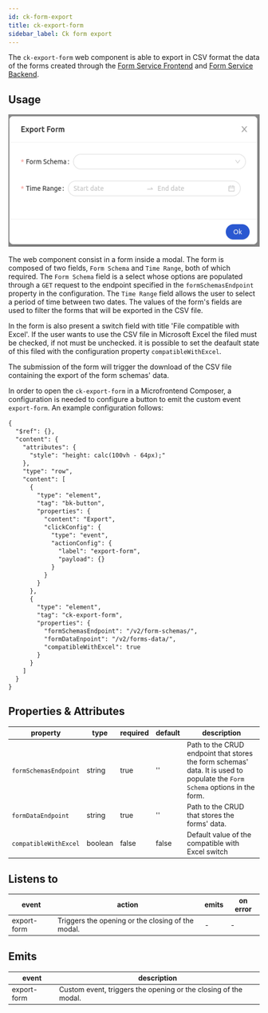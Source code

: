 ```yaml
---
id: ck-form-export
title: ck-export-form
sidebar_label: Ck form export
---
```


<!--
WARNING: this file was automatically generated by Mia-Platform Doc Aggregator.
DO NOT MODIFY IT BY HAND.
Instead, modify the source file and run the aggregator to regenerate this file.
-->

The `ck-export-form` web component is able to export in CSV format the data of the forms created through the [Form Service Frontend](../../form-service-frontend/overview) and [Form Service Backend](../../form-service-backend/overview).

## Usage

![ck-export-form](../img/ck-export-form.png)

The web component consist in a form inside a modal. The form is composed of two fields, `Form Schema` and `Time Range`, both of which required. The `Form Schema` field is a select whose options are populated through a `GET` request to the endpoint specified in the `formSchemasEndpoint` property in the configuration. The `Time Range` field allows the user to select a period of time between two dates. The values of the form's fields are used to filter the forms that will be exported in the CSV file.

In the form is also present a switch field with title 'File compatible with Excel'. If the user wants to use the CSV file in Microsoft Excel the filed must be checked, if not must be unchecked. it is possible to set the deafault state of this filed with the configuration property `compatibleWithExcel`.

The submission of the form will trigger the download of the CSV file containing the export of the form schemas' data.

In order to open the `ck-export-form` in a Microfrontend Composer, a configuration is needed to configure a button to emit the custom event `export-form`. An example configuration follows: 

```
{
  "$ref": {},
  "content": {
    "attributes": {
      "style": "height: calc(100vh - 64px);"
    },
    "type": "row",
    "content": [
      {
        "type": "element",
        "tag": "bk-button",
        "properties": {
          "content": "Export",
          "clickConfig": {
            "type": "event",
            "actionConfig": {
              "label": "export-form",
              "payload": {}
            }
          }
        }
      },
      {
        "type": "element",
        "tag": "ck-export-form",
        "properties": {
          "formSchemasEndpoint": "/v2/form-schemas/",
          "formDataEnpoint": "/v2/forms-data/",
          "compatibleWithExcel": true
        }
      }
    ]
  }
}
```

## Properties & Attributes

| property | type | required | default | description |
|----------|------|----------|---------|-------------|
|`formSchemasEndpoint`| string | true | '' | Path to the CRUD endpoint that stores the form schemas' data. It is used to populate the `Form Schema` options in the form. |
|`formDataEndpoint`| string | true | '' | Path to the CRUD that stores the forms' data. |
|`compatibleWithExcel`| boolean | false | false | Default value of the compatible with Excel switch |

## Listens to

| event | action | emits | on error |
|-------|--------|-------|----------|
|export-form| Triggers the opening or the closing of the modal. | - | - |

## Emits

| event | description |
|-------|-------------|
|export-form| Custom event, triggers the opening or the closing of the modal. |
